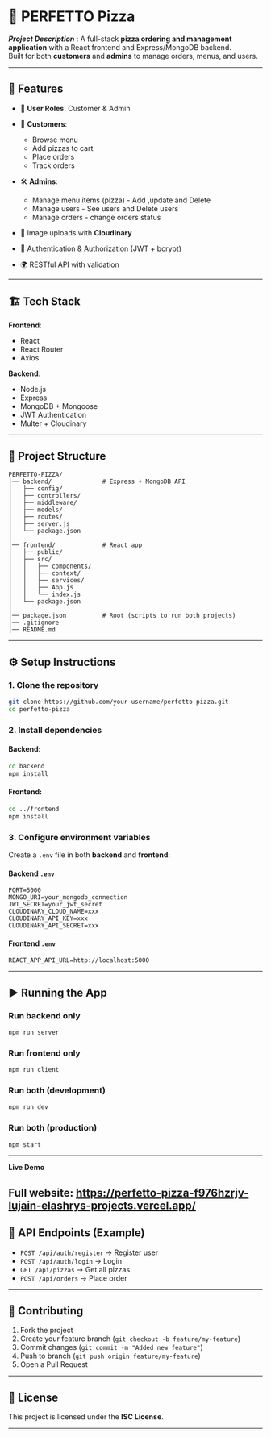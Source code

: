 # 🍕 PERFETTO Pizza

**_Project Description_** : A full-stack **pizza ordering and management application** with a React frontend and Express/MongoDB backend.  
Built for both **customers** and **admins** to manage orders, menus, and users.

---

## 🚀 Features

- 👤 **User Roles**: Customer & Admin
- 🛒 **Customers**:

  - Browse menu
  - Add pizzas to cart
  - Place orders
  - Track orders

- 🛠️ **Admins**:

  - Manage menu items (pizza) - Add ,update and Delete
  - Manage users - See users and Delete users
  - Manage orders - change orders status

- 📸 Image uploads with **Cloudinary**
- 🔑 Authentication & Authorization (JWT + bcrypt)
- 🌍 RESTful API with validation

---

## 🏗️ Tech Stack

**Frontend**:

- React
- React Router
- Axios

**Backend**:

- Node.js
- Express
- MongoDB + Mongoose
- JWT Authentication
- Multer + Cloudinary

---

## 📂 Project Structure

```
PERFETTO-PIZZA/
│── backend/              # Express + MongoDB API
│   ├── config/
│   ├── controllers/
│   ├── middleware/
│   ├── models/
│   ├── routes/
│   ├── server.js
│   └── package.json
│
│── frontend/             # React app
│   ├── public/
│   ├── src/
│   │   ├── components/
│   │   ├── context/
│   │   ├── services/
│   │   ├── App.js
│   │   └── index.js
│   └── package.json
│
│── package.json          # Root (scripts to run both projects)
│── .gitignore
│── README.md
```

---

## ⚙️ Setup Instructions

### 1. Clone the repository

```bash
git clone https://github.com/your-username/perfetto-pizza.git
cd perfetto-pizza
```

### 2. Install dependencies

#### Backend:

```bash
cd backend
npm install
```

#### Frontend:

```bash
cd ../frontend
npm install
```

### 3. Configure environment variables

Create a `.env` file in both **backend** and **frontend**:

#### Backend `.env`

```env
PORT=5000
MONGO_URI=your_mongodb_connection
JWT_SECRET=your_jwt_secret
CLOUDINARY_CLOUD_NAME=xxx
CLOUDINARY_API_KEY=xxx
CLOUDINARY_API_SECRET=xxx
```

#### Frontend `.env`

```env
REACT_APP_API_URL=http://localhost:5000
```

---

## ▶️ Running the App

### Run backend only

```bash
npm run server
```

### Run frontend only

```bash
npm run client
```

### Run both (development)

```bash
npm run dev
```

### Run both (production)

```bash
npm start
```
---
**Live Demo**

Full website: https://perfetto-pizza-f976hzrjv-lujain-elashrys-projects.vercel.app/
---

## 📌 API Endpoints (Example)

- `POST /api/auth/register` → Register user
- `POST /api/auth/login` → Login
- `GET /api/pizzas` → Get all pizzas
- `POST /api/orders` → Place order

---

## 🤝 Contributing

1. Fork the project
2. Create your feature branch (`git checkout -b feature/my-feature`)
3. Commit changes (`git commit -m "Added new feature"`)
4. Push to branch (`git push origin feature/my-feature`)
5. Open a Pull Request

---

## 📜 License

This project is licensed under the **ISC License**.

---
